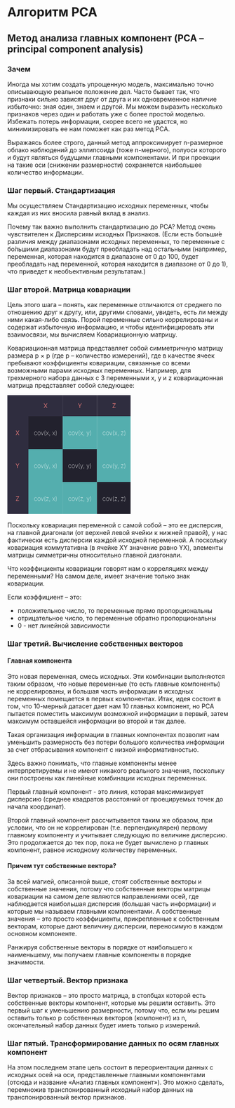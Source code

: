 # Алгоритм PCA

## Метод анализа главных компонент (PCA – principal component analysis)

### Зачем

Иногда мы хотим создать упрощенную модель, максимально точно описывающую реальное положение дел. Часто бывает так, что признаки сильно зависят друг от друга и их одновременное наличие избыточно: зная один, знаем и другой.
Мы можем выразить несколько признаков через один и работать уже с более простой моделью. Избежать потерь информации, скорее всего не удастся, но минимизировать ее нам поможет как раз метод PCA.

Выражаясь более строго, данный метод аппроксимирует n-размерное облако наблюдений до эллипсоида (тоже n-мерного), полуоси которого и будут являться будущими главными компонентами. И при проекции на такие оси (снижении размерности) сохраняется наибольшее количество информации.

### Шаг первый. Стандартизация

Мы осуществляем Стандартизацию исходных переменных, чтобы каждая из них вносила равный вклад в анализ.

Почему так важно выполнить стандартизацию до PCA?
Метод очень чувствителен к Дисперсиям исходных Признаков. (Если есть больши́е различия между диапазонами исходных переменных, то переменные с бо́льшими диапазонами будут преобладать над остальными (например, переменная, которая находится в диапазоне от 0 до 100, будет преобладать над переменной, которая находится в диапазоне от 0 до 1), что приведет к необъективным результатам.)

### Шаг второй. Матрица ковариации

Цель этого шага – понять, как переменные отличаются от среднего по отношению друг к другу, или, другими словами, увидеть, есть ли между ними какая-либо связь. Порой переменные сильно коррелированы и содержат избыточную информацию, и чтобы идентифицировать эти взаимосвязи, мы вычисляем Ковариационную матрицу.

Ковариационная матрица представляет собой симметричную матрицу размера p × p (где p – количество измерений), где в качестве ячеек пребывают коэффициенты ковариации, связанные со всеми возможными парами исходных переменных. Например, для трехмерного набора данных с 3 переменными x, y и z ковариационная матрица представляет собой следующее:

![Матрица ковариации](assets/covariance-matrix.png)

Поскольку ковариация переменной с самой собой – это ее дисперсия, на главной диагонали (от верхней левой ячейки к нижней правой), у нас фактически есть дисперсии каждой исходной переменной. А поскольку ковариация коммутативна (в ячейке XY значение равно YX), элементы матрицы симметричны относительно главной диагонали.

Что коэффициенты ковариации говорят нам о корреляциях между переменными? На самом деле, имеет значение только знак ковариации.

Если коэффициент – это:

- положительное число, то переменные прямо пропорциональны
- отрицательное число, то переменные обратно пропорциональны
- 0 - нет линейной зависимости

### Шаг третий. Вычисление собственных векторов

#### Главная компонента

Это новая переменная, смесь исходных. Эти комбинации выполняются таким образом, что новые переменные (то есть главные компоненты) не коррелированы, и большая часть информации в исходных переменных помещается в первых компонентах. Итак, идея состоит в том, что 10-мерный датасет дает нам 10 главных компонент, но PCA пытается поместить максимум возможной информации в первый, затем максимум оставшейся информации во второй и так далее.

Такая организация информации в главных компонентах позволит нам уменьшить размерность без потери большого количества информации за счет отбрасывания компонент с низкой информативностью.

Здесь важно понимать, что главные компоненты менее интерпретируемы и не имеют никакого реального значения, поскольку они построены как линейные комбинации исходных переменных.

Первый главный компонент - это линия, которая максимизирует дисперсию (среднее квадратов расстояний от проецируемых точек до начала координат).

Второй главный компонент рассчитывается таким же образом, при условии, что он не коррелирован (т.е. перпендикулярен) первому главному компоненту и учитывает следующую по величине дисперсию. Это продолжается до тех пор, пока не будет вычислено p главных компонент, равное исходному количеству переменных.

#### Причем тут собственные вектора?

За всей магией, описанной выше, стоят собственные векторы и собственные значения, потому что собственные векторы матрицы ковариации на самом деле являются направлениями осей, где наблюдается наибольшая дисперсия (большая часть информации) и которые мы называем главными компонентами. А собственные значения – это просто коэффициенты, прикрепленные к собственным векторам, которые дают величину дисперсии, переносимую в каждом основном компоненте.

Ранжируя собственные векторы в порядке от наибольшего к наименьшему, мы получаем главные компоненты в порядке значимости.

### Шаг четвертый. Вектор признака

Вектор признаков – это просто матрица, в столбцах которой есть собственные векторы компонент, которые мы решили оставить. Это первый шаг к уменьшению размерности, потому что, если мы решим оставить только p собственных векторов (компонент) из n, окончательный набор данных будет иметь только p измерений.

### Шаг пятый. Трансформирование данных по осям главных компонент

На этом последнем этапе цель состоит в переориентации данных с исходных осей на оси, представленные главными компонентами (отсюда и название «Анализ главных компонент»). Это можно сделать, перемножив транспонированный исходный набор данных на транспонированный вектор признаков.

